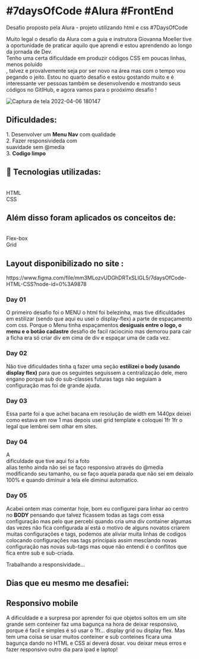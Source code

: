 <h1>#7daysOfCode    #Alura    #FrontEnd</h1>
Desafio proposto pela Alura - projeto utilizando html e css #7DaysOfCode

Muito legal o desafio da Alura com a guia e instrutora Giovanna Moeller tive a oportunidade de praticar aquilo que aprendi e estou aprendendo ao longo da jornada de Dev. <br>Tenho uma certa dificuldade em produzir códigos CSS em poucas linhas, menos poluído</br>, talvez e provalvemente seja por ser novo na área mas com o tempo vou pegando o jeito.
Estou no quarto desafio e estou gostando muito e é interessante ver pessoas também se desenvolvendo e mostrando seus códigos no GitIHub, e agora vamos para o proóximo desafio !

![Captura de tela 2022-04-06 180147](https://user-images.githubusercontent.com/63321673/162071270-744d1299-5a7e-4da7-8549-5e80e274553f.png)
<br>
<h2>Dificuldades:</h2>
1. Desenvolver um <b>Menu Nav</b> com qualidade <br>
2. Fazer responsivideda com <br>suavidade sem @media</b> <br>
3. <b>Codigo limpo</b> <br>

<h2>🚀 Tecnologias utilizadas:</h2>
<br>HTML</b>
<br>CSS</b>

<h2>Além disso foram aplicados os conceitos de:</h2>
<br>Flex-box</b>
<br>Grid</b>

<h2>Layout disponibilizado no site :</h2>
https://www.figma.com/file/mm3MLozvUDGhDRTxSLlGL5/7daysOfCode-HTML-CSS?node-id=0%3A9878

<h3>Day 01</h3>
O primeiro desafio foi o MENU o html foi belezinha, mas tive dificuldades em estilizar (sendo que aqui eu usei o display-flex) a parte de espaçamento com css. Porque o Menu tinha espaçamentos <b>desiguais entre o logo, o menu e o botão cadastre</b> desafio de facil raciocinio mas demorou para cair a ficha era só criar div em cima de div e espaçar uma de cada vez.

<h3>Day 02</h3>
Não tive dificuldades tinha q fazer uma seção <b>estilizei o body (usando display flex)</b> para que os seguintes seguissem a centralização dele, mero engano porque sub do sub-classes futuras tags não seguiam a configuração mas foi de grande ajuda.

<h3>Day 03</h3>
Essa parte foi a que achei bacana em resolução de width em 1440px deixei como estava em row 1 mas depois usei grid template e coloquei 1fr 1fr o legal que lembrei sem olhar em sites.

<h3>Day 04</h3>
A <br>dificuldade que tive aqui foi a foto</br> alias tenho ainda não sei se faço responsivo através do @media modificando seu tamanho, ou se faço aquela parada que não sei em deixalo 100% e quando diminuir a tela ele diminui automatico.

<h3>Day 05</h3>
Acabei ontem mas comentar hoje, bom eu configurei para linhar ao centro no <b>BODY</b> pensando que talvez ficassem todas as tags com essa configuração mas pelo que percebi quando cria uma div container algumas das vezes não fica configurada aí está o motivo de alguns novatos criarem muitas configurações e tags, podemos ate aliviar muita linhas de codigos colocando configurações nas tags principais assim mesclando novas configuração nas novas sub-tags mas oque não entendi é o conflitos que fica entre sub e sub-criada.

Trabalhando a responsividade...
<h2>Dias que eu mesmo me desafiei: </h2>
<h2>Responsivo mobile</h2>
A dificuldade e a surpresa por aprender foi que objetos soltos em um site grande sem conteiner faz uma bagunça na hora de deixar responsivo, porque é facil e simples é só  usar o 1fr... display grid ou display flex. Mas tem uma coisa se usar muitos conteiner e sub conteines ficara uma bagunça dando no HTML e CSS aí deverá dosar. vou deixar meus erros e fazer responsivo outro dia para ipad e laptop!
